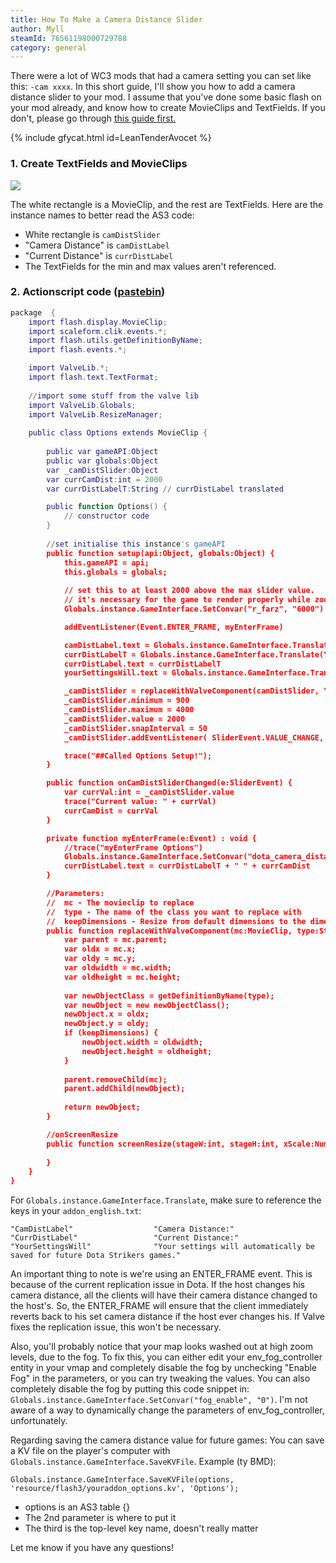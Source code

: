 ```yaml
---
title: How To Make a Camera Distance Slider
author: Myll
steamId: 76561198000729788
category: general
---
```


There were a lot of WC3 mods that had a camera setting you can set like this: `-cam xxxx`. In this short guide, I'll show you how to add a camera distance slider to your mod. I assume that you've done some basic flash on your mod already, and know how to create MovieClips and TextFields. If you don't, please go through [this guide first.](http://yrrep.me/dota/dota-ui-flash.html)

{% include gfycat.html id=LeanTenderAvocet %}

### 1. Create TextFields and MovieClips

![](http://i.imgur.com/YEUXbN7.png)

The white rectangle is a MovieClip, and the rest are TextFields. Here are the instance names to better read the AS3 code:

* White rectangle is `camDistSlider`
* "Camera Distance" is `camDistLabel`
* "Current Distance" is `currDistLabel`
* The TextFields for the min and max values aren't referenced.

### 2. Actionscript code ([pastebin](http://pastebin.com/WGugXkCL))

~~~lua
package  {
	import flash.display.MovieClip;
	import scaleform.clik.events.*;
	import flash.utils.getDefinitionByName;
	import flash.events.*; 

	import ValveLib.*;
	import flash.text.TextFormat;
	
	//import some stuff from the valve lib
	import ValveLib.Globals;
	import ValveLib.ResizeManager;
	
	public class Options extends MovieClip {
		
		public var gameAPI:Object
		public var globals:Object
		var _camDistSlider:Object
		var currCamDist:int = 2000
		var currDistLabelT:String // currDistLabel translated

		public function Options() {
			// constructor code
		}
		
		//set initialise this instance's gameAPI
		public function setup(api:Object, globals:Object) {
			this.gameAPI = api;
			this.globals = globals;
			
			// set this to at least 2000 above the max slider value.
			// it's necessary for the game to render properly while zooming
			Globals.instance.GameInterface.SetConvar("r_farz", "6000")

			addEventListener(Event.ENTER_FRAME, myEnterFrame)

			camDistLabel.text = Globals.instance.GameInterface.Translate("#CamDistLabel")
			currDistLabelT = Globals.instance.GameInterface.Translate("#CurrDistLabel")
			currDistLabel.text = currDistLabelT
			yourSettingsWill.text = Globals.instance.GameInterface.Translate("#YourSettingsWill")

			_camDistSlider = replaceWithValveComponent(camDistSlider, "Slider_New", true)
			_camDistSlider.minimum = 900
			_camDistSlider.maximum = 4000
			_camDistSlider.value = 2000
			_camDistSlider.snapInterval = 50
			_camDistSlider.addEventListener( SliderEvent.VALUE_CHANGE, onCamDistSliderChanged )

			trace("##Called Options Setup!");
		}

		public function onCamDistSliderChanged(e:SliderEvent) {
			var currVal:int = _camDistSlider.value
			trace("Current value: " + currVal)
			currCamDist = currVal
		}

		private function myEnterFrame(e:Event) : void {
			//trace("myEnterFrame Options")
			Globals.instance.GameInterface.SetConvar("dota_camera_distance", currCamDist.toString())
			currDistLabel.text = currDistLabelT + " " + currCamDist
		}

		//Parameters: 
		//	mc - The movieclip to replace
		//	type - The name of the class you want to replace with
		//	keepDimensions - Resize from default dimensions to the dimensions of mc (optional, false by default)
		public function replaceWithValveComponent(mc:MovieClip, type:String, keepDimensions:Boolean = false) : MovieClip {
			var parent = mc.parent;
			var oldx = mc.x;
			var oldy = mc.y;
			var oldwidth = mc.width;
			var oldheight = mc.height;
			
			var newObjectClass = getDefinitionByName(type);
			var newObject = new newObjectClass();
			newObject.x = oldx;
			newObject.y = oldy;
			if (keepDimensions) {
				newObject.width = oldwidth;
				newObject.height = oldheight;
			}
			
			parent.removeChild(mc);
			parent.addChild(newObject);
			
			return newObject;
		}

		//onScreenResize
		public function screenResize(stageW:int, stageH:int, xScale:Number, yScale:Number, wide:Boolean) {
			
		}
	}	
}
~~~

For `Globals.instance.GameInterface.Translate`, make sure to reference the keys in your `addon_english.txt`:

~~~
"CamDistLabel"					"Camera Distance:"
"CurrDistLabel"					"Current Distance:"
"YourSettingsWill"				"Your settings will automatically be saved for future Dota Strikers games."
~~~

An important thing to note is we're using an ENTER_FRAME event. This is because of the current replication issue in Dota. If the host changes his camera distance, all the clients will have their camera distance changed to the host's. So, the ENTER_FRAME will ensure that the client immediately reverts back to his set camera distance if the host ever changes his. If Valve fixes the replication issue, this won't be necessary.

Also, you'll probably notice that your map looks washed out at high zoom levels, due to the fog. To fix this, you can either edit your env_fog_controller entity in your vmap and completely disable the fog by unchecking "Enable Fog" in the parameters, or you can try tweaking the values. You can also completely disable the fog by putting this code snippet in: `Globals.instance.GameInterface.SetConvar("fog_enable", "0")`. I'm not aware of a way to dynamically change the parameters of env_fog_controller, unfortunately.

Regarding saving the camera distance value for future games: You can save a KV file on the player's computer with `Globals.instance.GameInterface.SaveKVFile`. Example (ty BMD):

`Globals.instance.GameInterface.SaveKVFile(options, 'resource/flash3/youraddon_options.kv', 'Options');`

* options is an AS3 table {}
* The 2nd parameter is where to put it
* The third is the top-level key name, doesn't really matter

Let me know if you have any questions!
